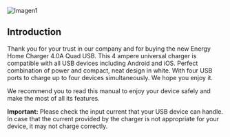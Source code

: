 ![Imagen1](http://static.energysistem.com/images/manuals/44462/5a4ca43929d21.jpg)

## Introduction
Thank you for your trust in our company and for buying the new Energy Home Charger 4.0A Quad USB. This 4 ampere universal charger is compatible with all USB devices including Android and iOS. Perfect combination of power and compact, neat design in white. With four USB ports to charge up to four devices simultaneously. We hope you enjoy it.

We recommend you to read this manual to enjoy your device safely and make the most of all its features.

**Important:** Please check the input current that your USB device can handle. In case that the current provided by the charger is not appropriate for your device, it may not charge correctly.
